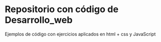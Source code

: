 # Repositorio con código de Desarrollo_web
Ejemplos de código con ejercicios aplicados en html + css y JavaScript
